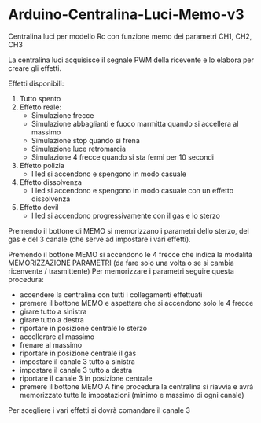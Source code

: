 # Arduino-Centralina-Luci-Memo-v3
Centralina luci per modello Rc con funzione memo dei parametri CH1, CH2, CH3

La centralina luci acquisisce il segnale PWM della ricevente e lo elabora per creare gli effetti.

Effetti disponibili:
1) Tutto spento
2) Effetto reale:
   * Simulazione frecce
   * Simulazione abbaglianti e fuoco marmitta quando si accellera al massimo
   * Simulazione stop quando si frena
   * Simulazione luce retromarcia
   * Simulazione 4 frecce quando si sta fermi per 10 secondi
3) Effetto polizia
   * I led si accendono e spengono in modo casuale
5) Effetto dissolvenza
   * I led si accendono e spengono in modo casuale con un effetto dissolvenza
6) Effetto devil
   * I led si accendono progressivamente con il gas e lo sterzo
  
Premendo il bottone di MEMO si memorizzano i parametri dello sterzo, del gas e del 3 canale (che serve ad impostare i vari effetti).

Premendo il bottone MEMO si accendono le 4 frecce che indica la modalità MEMORIZZAZIONE PARAMETRI (da fare solo una volta o se si cambia ricenvente / trasmittente)
Per memorizzare i parametri seguire questa procedura:
  * accendere la centralina con tutti i collegamenti effettuati
  * premere il bottone MEMO e aspettare che si accendono solo le 4 frecce
  * girare tutto a sinistra
  * girare tutto a destra
  * riportare in posizione centrale lo sterzo
  * accellerare al massimo
  * frenare al massimo
  * riportare in posizione centrale il gas
  * impostare il canale 3 tutto a sinistra
  * impostare il canale 3 tutto a destra
  * riportare il canale 3 in posizione centrale
  * premere il bottone MEMO
A fine procedura la centralina si riavvia e avrà memorizzato tutte le impostazioni (minimo e massimo di ogni canale)

Per scegliere i vari effetti si dovrà comandare il canale 3
